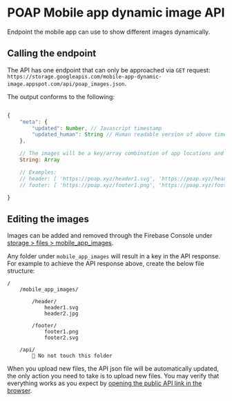 # POAP Mobile app dynamic image API

Endpoint the mobile app can use to show different images dynamically.

## Calling the endpoint

The API has one endpoint that can only be approached via `GET` request: `https://storage.googleapis.com/mobile-app-dynamic-image.appspot.com/api/poap_images.json`.

The output conforms to the following:

```js

{
	"meta": {
		"updated": Number, // Javascript timestamp
		"updated_human": String // Human readable version of above timestamp
	},

	// The images will be a key/array combination of app locations and an array of available images
	String: Array

	// Examples:
	// header: [ 'https://poap.xyz/header1.svg', 'https://poap.xyz/header2.png' ],
	// footer: [ 'https://poap.xyz/footer1.png', 'https://poap.xyz/footer2.svg' ]

}

```

## Editing the images

Images can be added and removed through the Firebase Console under [storage > files > mobile_app_images]( https://console.firebase.google.com/u/0/project/mobile-app-dynamic-image/storage/mobile-app-dynamic-image.appspot.com/files/~2Fmobile_app_images ).

Any folder under `mobile_app_images` will result in a key in the API response. For example to achieve the API response above, create the below file structure:

```shell
/
	/mobile_app_images/

		/header/
			header1.svg
			header2.jpg

		/footer/
			footer1.png
			footer2.svg

	/api/
		🛑 No not touch this folder

```

When you upload new files, the API json file will be automatically updated, the only action you need to take is to upload new files. You may verify that everything works as you expect by [opening the public API link in the browser]( https://storage.googleapis.com/mobile-app-dynamic-image.appspot.com/api/poap_images.json ).
